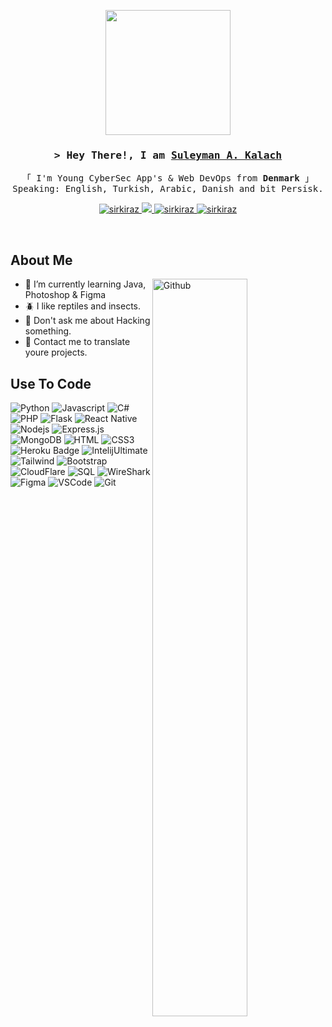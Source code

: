 <p align="center">
    <img width="200" src="https://cdn.discordapp.com/attachments/1137009999919468624/1138555405526651022/IMG_8346.png">
</p>

<h3 align="center">
        <samp>&gt; Hey There!, I am
                <b><a target="_blank" href="">Suleyman A. Kalach</a></b></samp> 
</h3>


<p align="center"> 
  <samp>
    「 I'm Young CyberSec App's & Web DevOps from <b>Denmark</b> 」
    <br>
 Speaking: English, Turkish, Arabic, Danish and bit Persisk.
    <br>
  </samp>
</p>

<p align="center">
 <a href="https://linkedin.com/in/mirkalach" target="_blank">
  <img src="https://img.shields.io/badge/LinkedIn-ff8d4e?style=for-the-badge&logo=linkedin&logoColor=white" alt="sirkiraz"/>
 </a>
 <a href="https://twitter.com/mirkalach" target="_blank">
  <img src="https://img.shields.io/badge/Twitter-000304?style=for-the-badge&logo=Twitter&logoColor=white" />
 </a>
 <a href="https://instagram.com/mirkalach" target="_blank">
  <img src="https://img.shields.io/badge/Instagram-fe4164?style=for-the-badge&logo=instagram&logoColor=white" alt="sirkiraz" />
 </a> 
  <a href="https://https://discordapp.com/users/602087236623794179" target="blank">
  <img src="https://img.shields.io/badge/discord-5865F2?style=for-the-badge&logo=discord&logoColor=white" alt="sirkiraz" />
 </a>
</p>
<br />

## About Me 
<img width="55%" align="right" alt="Github" src="https://raw.githubusercontent.com/onimur/.github/master/.resources/git-header.svg" />

- 🌱 I’m currently learning Java, Photoshop & Figma
- 🪲 I like reptiles and insects.
- 🧩 Don't ask me about Hacking something.
- 💭 Contact me to translate youre projects.

## Use To Code
![Python](https://img.shields.io/badge/Python-FFD43B?style=for-the-badge&labelColor=black&logo=Python&logoColor=FFD43B)
![Javascript](https://img.shields.io/badge/Javascript-F0DB4F?style=for-the-badge&labelColor=black&logo=javascript&logoColor=f0db4f)
![C#](https://img.shields.io/badge/csharp-purple?style=for-the-badge&logo=csharp&logoColor=white)
![PHP](https://img.shields.io/badge/php-576490?style=for-the-badge&logo=php&logoColor=white)
![Flask](https://img.shields.io/badge/-Flask-646464?style=for-the-badge&labelColor=black&logo=flask&logoColor=white)
![React Native](https://img.shields.io/badge/React_Native-20232A?style=for-the-badge&logo=react&logoColor=61DAFB)
![Nodejs](https://img.shields.io/badge/Nodejs-44883e?style=for-the-badge&labelColor=black&logo=node.js&logoColor=44883e)
![Express.js](https://img.shields.io/badge/Express.js-000000?style=for-the-badge&logo=express&logoColor=white)
![MongoDB](https://img.shields.io/badge/MongoDB-4DB33D?style=for-the-badge&logo=mongodb&logoColor=white)
![HTML](https://img.shields.io/badge/HTML5-E34F26?style=for-the-badge&logo=html5&logoColor=white)
![CSS3](https://img.shields.io/badge/CSS3-1572B6?style=for-the-badge&logo=css3&logoColor=white)
![Heroku Badge](https://img.shields.io/badge/Heroku-CC6699?style=for-the-badge&logo=Heroku&logoColor=white)
![IntelijUltimate](https://img.shields.io/badge/Jetbrains-0170FE?style=for-the-badge&logo=Jetbrains&logoColor=white)
![Tailwind](https://img.shields.io/badge/Tailwind_CSS-092749?style=for-the-badge&logo=tailwindcss&logoColor=06B6D4&labelColor=000000)
![Bootstrap](https://img.shields.io/badge/Bootstrap-6914e8?style=for-the-badge&logo=bootstrap&logoColor=white)
![CloudFlare](https://img.shields.io/badge/CloudFlare-F48120?style=for-the-badge&logo=CloudFlare&logoColor=white)
![SQL](https://img.shields.io/badge/SQL-000000?style=for-the-badge&logo=SQL&logoColor=white)
![WireShark](https://img.shields.io/badge/WireShark-blue?style=for-the-badge&logo=WireShark&logoColor=white)
![Figma](https://img.shields.io/badge/-Figma-FF4154?style=for-the-badge&logo=figma&logoColor=white)
![VSCode](https://img.shields.io/badge/Visual_Studio_Code-4445f9?style=for-the-badge&logo=visual%20studio&logoColor=white)
![Git](https://img.shields.io/badge/Git-F05032?style=for-the-badge&logo=git&logoColor=white)
